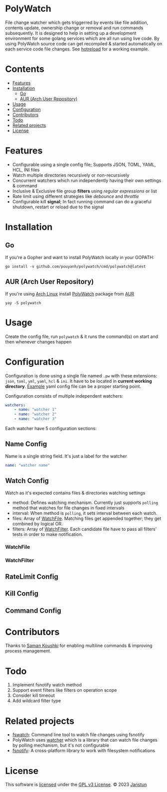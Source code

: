 # PolyWatch
File change watcher which gets triggerred by events like file addition, contents update, ownership change or removal and
run commands subsequently.
It is designed to help in setting up a development environment for some golang services which are all run using live code.
By using PolyWatch source code can get recompiled & started automatically on each service code file changes.
See [hotreload](examples/hotreload) for a working example.

# Contents
* [Features](#features)
* [Installation](#installation)
	* [Go](#go)
	* [AUR (Arch User Repository)](#aur-arch-user-repository)
* [Usage](#usage)
* [Configuration](#configuration)
* [Contributors](#contributors)
* [Todo](#todo)
* [Related projects](#related-projects)
* [License](#license)

# Features
* Configurable using a single config file; Supports JSON, TOML, YAML, HCL, INI files
* Watch multiple directories recursively or non-recursively
* Concurrent watchers which run independently having their own settings & command
* Inclusive & Exclusive file group **filters** using _regular expressions_ or list
* Rate limit using different strategies like _debounce_ and _throttle_
* Configurable kill **signal**; In fact running command can do a graceful shutdown, restart or reload due to the signal

# Installation
## Go
If you're a Gopher and want to install PolyWatch locally in your GOPATH:

```shell
go install -v github.com/pouyanh/polywatch/cmd/polywatch@latest
```

## AUR (Arch User Repository)
If you're using [Arch Linux][archlinux] install [PolyWatch][aur-polywatch] package from [AUR][wiki-aur]

```shell
yay -S polywatch
```

# Usage
Create the config file, run `polywatch` & it runs the command(s) on start and then whenever changes happen

# Configuration
Configuration is done using a single file named `.pw` with these extensions: `json`, `toml`, `yml`, `yaml`, `hcl` & `ini`.
It have to be located in **current working directory**.
[Example](pw.example.yml) yaml config file can be a proper starting point.

Configuration consists of multiple independent watchers:
```yaml
watchers:
	- name: "watcher 1"
	- name: "watcher 2"
	- name: "watcher 3"
```

Each watcher have 5 configuration sections:
## Name Config
Name is a single string field. It's just a label for the watcher
```yaml
name: "watcher name"
```

## Watch Config
Watch as it's expected contains files & directories watching settings
* method: Defines watching mechanism. Currently just supports `polling` method that watches for file changes
in fixed intervals
* interval: When method is `polling`, it sets interval between each watch.
* files: Array of [WatchFile](#watchfile). Matching files get appended together; they get combined by logical OR.
* filters: Array of [WatchFilter](#watchfilter). Each candidate file have to pass all filters' tests in order to
make notification.

### WatchFile

### WatchFilter

## RateLimit Config
## Kill Config
## Command Config

# Contributors
Thanks to [Saman Koushki][gh-saman3d] for enabling multiline commands & improving process management.

# Todo
1. Implement fsnotify watch method
2. Support event filters like filters on operation scope
3. Consider kill timeout
4. Add wildcard filter type

# Related projects
* [fswatch][fswatch]: Command line tool to watch file changes using fsnotify
* PolyWatch uses [watcher][watcher] which is a library that can watch file changes by polling mechanism, but it's not configurable
* [fsnotify][fsnotify]: A cross-platform library to work with filesystem notifications

# License
This software is [licensed](LICENSE) under the [GPL v3 License][gpl]. © 2023 [Janstun][janstun]

[archlinux]: https://www.archlinux.org/
[aur-polywatch]: https://aur.archlinux.org/packages/polywatch
[wiki-aur]: https://wiki.archlinux.org/index.php/AUR
[fswatch]: https://github.com/codeskyblue/fswatch
[watcher]: https://github.com/radovskyb/watcher
[fsnotify]: https://github.com/fsnotify/fsnotify
[gpl]: https://www.gnu.org/licenses/gpl-3.0.en.html
[janstun]: http://janstun.com
[gh-saman3d]: https://github.com/saman3d
